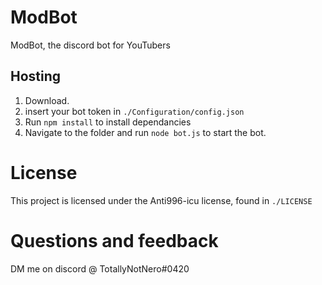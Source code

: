 # ModBot
ModBot, the discord bot for YouTubers

## Hosting
1. Download.
2. insert your bot token in `./Configuration/config.json`
3. Run `npm install` to install dependancies
4. Navigate to the folder and run `node bot.js` to start the bot.


# License
This project is licensed under the Anti996-icu license, found in `./LICENSE`

# Questions and feedback 
DM me on discord @ TotallyNotNero#0420

